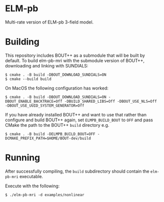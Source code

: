 # ELM-pb

Multi-rate version of ELM-pb 3-field model.

# Building

This repository includes BOUT++ as a submodule that will be built by
default. To build elm-pb-mri with the submodule version of BOUT++,
downloading and linking with SUNDIALS:

    $ cmake . -B build -DBOUT_DOWNLOAD_SUNDIALS=ON
    $ cmake --build build

On MacOS the following configuration has worked:

    $ cmake . -B build -DBOUT_DOWNLOAD_SUNDIALS=ON -DBOUT_ENABLE_BACKTRACE=Off -DBUILD_SHARED_LIBS=Off -DBOUT_USE_NLS=Off -DBOUT_USE_UUID_SYSTEM_GENERATOR=Off

If you have already installed BOUT++ and want to use that rather than
configure and build BOUT++ again, set `ELMPB_BUILD_BOUT` to `OFF` and pass
CMake the path to the BOUT++ `build` directory e.g.

    $ cmake . -B build -DELMPB_BUILD_BOUT=OFF -DCMAKE_PREFIX_PATH=$HOME/BOUT-dev/build

# Running

After successfully compiling, the `build` subdirectory should contain
the `elm-pb-mri` executable.

Execute with the following:

    $ ./elm-pb-mri -d examples/nonlinear
